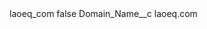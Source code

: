 <?xml version="1.0" encoding="UTF-8"?>
<CustomMetadata xmlns="http://soap.sforce.com/2006/04/metadata" xmlns:xsi="http://www.w3.org/2001/XMLSchema-instance" xmlns:xsd="http://www.w3.org/2001/XMLSchema">
    <label>laoeq_com</label>
    <protected>false</protected>
    <values>
        <field>Domain_Name__c</field>
        <value xsi:type="xsd:string">laoeq.com</value>
    </values>
</CustomMetadata>

